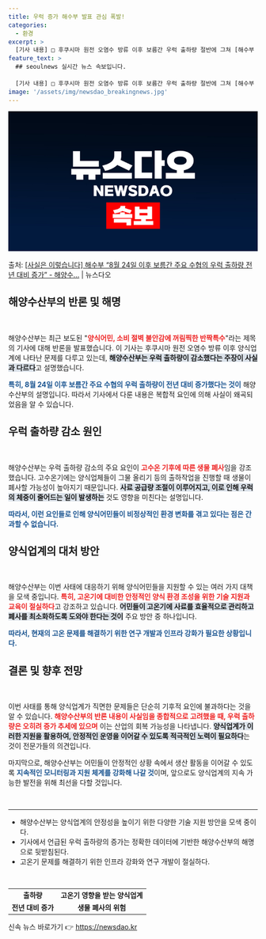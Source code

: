```yaml
---
title: 우럭 증가 해수부 발표 관심 폭발!
categories:
  - 환경
excerpt: >
  [기사 내용] □ 후쿠시마 원전 오염수 방류 이후 보름간 우럭 출하량 절반에 그쳐 [해수부 설명] □ 기사에…
feature_text: >
  ## seoulnews 실시간 뉴스 속보입니다.

  [기사 내용] □ 후쿠시마 원전 오염수 방류 이후 보름간 우럭 출하량 절반에 그쳐 [해수부 설명] □ 기사에…
image: '/assets/img/newsdao_breakingnews.jpg'
---
```


![뉴스다오 속보](/assets/img/newsdao_breakingnews.jpg)

<p>출처: <a href="https://newsdao.kr/1958" rel="dofollow">[사실은 이렇습니다] 해수부 “8월 24일 이후 보름간 주요 수협의 우럭 출하량 전년 대비 증가” - 해양수…</a> | 뉴스다오</p>

<h2 data-ke-size="size26">해양수산부의 반론 및 해명</h2>

<p data-ke-size="size16">&nbsp;</p>

해양수산부는 최근 보도된 "<b><span style="color: #ee2323;">양식어민, 소비 절벽 불안감에 꺼림찍한 반짝특수</span></b>"라는 제목의 기사에 대해 반론을 발표했습니다. 이 기사는 후쿠시마 원전 오염수 방류 이후 양식업계에 나타난 문제를 다루고 있는데, <b><span style="background-color: #21538527;">해양수산부는 우럭 출하량이 감소했다는 주장이 사실과 다르다</span></b>고 설명했습니다. 

<b><span style="color: #1a5490;">특히, 8월 24일 이후 보름간 주요 수협의 우럭 출하량이 전년 대비 증가했다는 것이</span></b> 해양수산부의 설명입니다. 따라서 기사에서 다룬 내용은 복합적 요인에 의해 사실이 왜곡되었음을 알 수 있습니다.

<h2 data-ke-size="size26">우럭 출하량 감소 원인</h2>

<p data-ke-size="size16">&nbsp;</p>

해양수산부는 우럭 출하량 감소의 주요 요인이 <b><span style="color: #ee2323;">고수온 기후에 따른 생물 폐사</span></b>임을 강조했습니다. 고수온기에는 양식업체들이 그물 올리기 등의 출하작업을 진행할 때 생물이 폐사할 가능성이 높아지기 때문입니다. <b><span style="background-color: #21538527;">사료 공급량 조절이 이루어지고, 이로 인해 우럭의 체중이 줄어드는 일이 발생하는</span></b> 것도 영향을 미친다는 설명입니다.

<b><span style="color: #1a5490;">따라서, 이런 요인들로 인해 양식어민들이 비정상적인 환경 변화를 겪고 있다는 점은 간과할 수 없습니다.</span></b> 

<h2 data-ke-size="size26">양식업계의 대처 방안</h2>

<p data-ke-size="size16">&nbsp;</p>

해양수산부는 이번 사태에 대응하기 위해 양식어민들을 지원할 수 있는 여러 가지 대책을 모색 중입니다. <b><span style="color: #ee2323;">특히, 고온기에 대비한 안정적인 양식 환경 조성을 위한 기술 지원과 교육이 절실하다</span></b>고 강조하고 있습니다. <b><span style="background-color: #21538527;">어민들이 고온기에 사료를 효율적으로 관리하고 폐사를 최소화하도록 도와야 한다는 것이</span></b> 주요 방안 중 하나입니다.

<b><span style="color: #1a5490;">따라서, 현재의 고온 문제를 해결하기 위한 연구 개발과 인프라 강화가 필요한 상황입니다.</span></b>

<h2 data-ke-size="size26">결론 및 향후 전망</h2>

<p data-ke-size="size16">&nbsp;</p>

이번 사태를 통해 양식업계가 직면한 문제들은 단순히 기후적 요인에 불과하다는 것을 알 수 있습니다. <b><span style="color: #ee2323;">해양수산부의 반론 내용이 사실임을 종합적으로 고려했을 때, 우럭 출하량은 오히려 증가 추세에 있으며</span></b> 이는 산업의 회복 가능성을 나타냅니다. <b><span style="background-color: #21538527;">양식업계가 이러한 지원을 활용하여, 안정적인 운영을 이어갈 수 있도록 적극적인 노력이 필요하다</span></b>는 것이 전문가들의 의견입니다.

마지막으로, 해양수산부는 어민들이 안정적인 상황 속에서 생산 활동을 이어갈 수 있도록 <b><span style="color: #1a5490;">지속적인 모니터링과 지원 체계를 강화해 나갈 것</span></b>이며, 앞으로도 양식업계의 지속 가능한 발전을 위해 최선을 다할 것입니다.

<p data-ke-size="size16">&nbsp;</p>
<hr>
<p data-ke-size="size16"></p>

<ul>
    <li>해양수산부는 양식업계의 안정성을 높이기 위한 다양한 기술 지원 방안을 모색 중이다.</li>
    <li>기사에서 언급된 우럭 출하량의 증가는 정확한 데이터에 기반한 해양수산부의 해명으로 뒷받침된다.</li>
    <li>고온기 문제를 해결하기 위한 인프라 강화와 연구 개발이 절실하다.</li>
</ul> 

<p data-ke-size="size16">&nbsp;</p>
<table style="width: 100%;">
    <tbody>
        <tr>
            <td style="text-align: center; height: 17px;"><b>출하량</b></td>
            <td style="text-align: center; height: 17px;"><b>고온기 영향을 받는 양식업계</b></td>
        </tr>
        <tr>
            <td style="text-align: center; height: 17px;"><b>전년 대비 증가</b></td>
            <td style="text-align: center; height: 17px;"><b>생물 폐사의 위험</b></td>
        </tr>
    </tbody>
</table>

<p data-ke-size="size16"></p> 

신속 뉴스 바로가기 👉 <a href="https://newsdao.kr" rel="dofollow">https://newsdao.kr</a>


